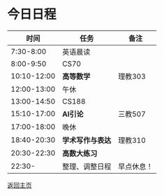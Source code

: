 # 今日日程

| 时间        | 任务               | 备注       |
| ----------- | ------------------ | ---------- |
| 7:30-8:00   | 英语晨读           |            |
| 8:00-9:50   | CS70               |            |
| 10:10-12:00 | **高等数学**       | 理教303    |
| 12:00-13:00 | 午休               |            |
| 13:00-14:50 | CS188              |            |
| 15:10-17:00 | **AI引论**         | 三教507    |
| 17:00-18:00 | 晚休               |            |
| 18:40-20:30 | **学术写作与表达** | 理教310 |
| 20:30-22:30 | **高数大练习**  |            |
| 22:30-      | 整理、调整日程     | 早点休息！ |

[返回主页](/public)